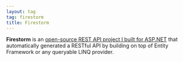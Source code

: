```yaml
---
layout: tag
tag: firestorm
title: Firestorm
---
```


**Firestorm** is an [open-source REST API project I built for ASP.NET](https://github.com/connellw/Firestorm/) that automatically generated a RESTful API by building on top of Entity Framework or any queryable LINQ provider.